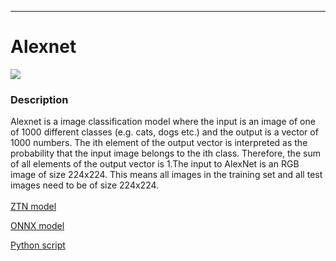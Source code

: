 ***

# **Alexnet**

[<img src="alexnet/alexnet.gif">](alexnet)

### Description

Alexnet is a image classification model where the input is an image of one of 1000 different classes (e.g. cats, dogs etc.) and the output is a vector of 1000 numbers. The ith element of the output vector is interpreted as the probability that the input image belongs to the ith class. Therefore, the sum of all elements of the output vector is 1.The input to AlexNet is an RGB image of size 224x224. This means all images in the training set and all test images need to be of size 224x224.
<br /><br />
[ZTN model](alexnet/ztn/alexnet.ztn)

[ONNX model](alexnet/alexnet.onnx)

[Python script](alexnet)
<br /><br />
